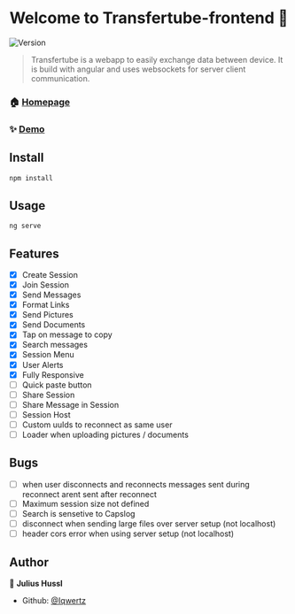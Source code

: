 <h1 align="center">Welcome to Transfertube-frontend 👋</h1>
<p>
  <img alt="Version" src="https://img.shields.io/badge/version-0.0.0-blue.svg?cacheSeconds=2592000" />
</p>

> Transfertube is a webapp to easily exchange data between device. It is build with angular and uses websockets for server client communication.

### 🏠 [Homepage](https://iqwertz.github.io/Transfertube/)

### ✨ [Demo](https://iqwertz.github.io/Transfertube/)

## Install

```sh
npm install
```

## Usage

```sh
ng serve
```

## Features

- [x] Create Session
- [x] Join Session
- [x] Send Messages
- [x] Format Links
- [x] Send Pictures
- [x] Send Documents
- [x] Tap on message to copy
- [x] Search messages
- [x] Session Menu
- [x] User Alerts
- [x] Fully Responsive
- [ ] Quick paste button
- [ ] Share Session
- [ ] Share Message in Session
- [ ] Session Host
- [ ] Custom uuIds to reconnect as same user
- [ ] Loader when uploading pictures / documents

## Bugs

- [ ] when user disconnects and reconnects messages sent during reconnect arent sent after reconnect
- [ ] Maximum session size not defined
- [ ] Search is sensetive to Capslog
- [ ] disconnect when sending large files over server setup (not localhost)
- [ ] header cors error when using server setup (not localhost)

## Author

👤 **Julius Hussl**

- Github: [@Iqwertz](https://github.com/Iqwertz)
